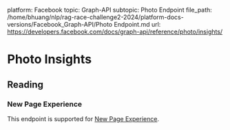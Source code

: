 platform: Facebook
topic: Graph-API
subtopic: Photo Endpoint
file_path: /home/bhuang/nlp/rag-race-challenge2-2024/platform-docs-versions/Facebook_Graph-API/Photo Endpoint.md
url: https://developers.facebook.com/docs/graph-api/reference/photo/insights/

# Photo Insights

## Reading

### New Page Experience

This endpoint is supported for [New Page Experience](https://developers.facebook.com/docs/pages/new-pages-experience/).